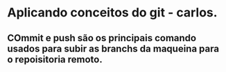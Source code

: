 <h1>Aplicando conceitos do git - carlos.</h1>
<h2> COmmit e push são os principais comando usados para subir as branchs da maqueina para o repoisitoria remoto.</h2>
